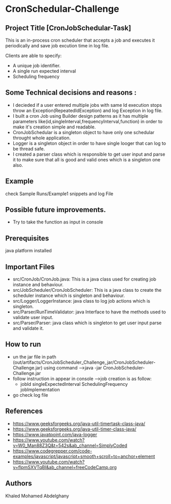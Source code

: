 # CronSchedular-Challenge
## Project Title [CronJobSchedular-Task]

This is an in-process cron scheduler that accepts a job and executes it periodically and save job excution time in log file.

Clients are able to specify:
* A unique job identifier.
* A single run expected interval
* Scheduling frequency

## Some Technical decisions and reasons :
* I decieded if a user entered multiple jobs with same Id execution stops throw an Exception(RepeatedIdException) and log Exception in log file.
* I built a cron Job using Builder design patterns as it has multiple parameters like(id,singleInterval,frequencyInterval,function) in order to make it's creation 
simple and readable.
* CronJobSchedular is a singleton object to have only one schedular throught whole application.
* Logger is a singleton object in order to have single looger that can log to be thread safe.
* I created a parser class which is responsible to get user input and parse it to make sure that all is good and valid ones which is a singleton one also.

## Example
check Sample Runs/Example1 snippets and log File

## Possible future improvements.
* Try to take the function as input in console

## Prerequisites
java platform installed

## Important Files

 * src/CronJob/CronJob.java: This is a java class used for creating job instance and behaviour.
 * src/JobScheduler/CronJobScheduler: This is a java class to create the scheduler instance which is singleton and behaviour.
 * src/Logger/LoggerInstance: java class to log job actions which is singleton.
 * src/Parser/RunTimeValidator: java Interface to have the methods used to validate user input.
 * src/Parser/Parser: java class which is singleton to get user input parse and validate it.
 
## How to run
 * un the jar file in path (out/artifacts/CronJobScheduler_Challenge_jar/CronJobScheduler-Challenge.jar) using command
 -->java -jar CronJobScheduler-Challenge.jar
 * follow instruction in appear in console
    -->job creation is as follow:
      - jobId singleExpectedInterval SchedulingFrequency jobImplementation 
 * go check log file

## References 
 *  https://www.geeksforgeeks.org/java-util-timertask-class-java/
 *  https://www.geeksforgeeks.org/java-util-timer-class-java/
 *  https://www.javatpoint.com/java-logger
 *  https://www.youtube.com/watch?v=W0_Man88Z3Q&t=542s&ab_channel=SimplyCoded
 *  https://www.codegrepper.com/code-examples/javascript/javascript+smooth+scroll+to+anchor+element
 * https://www.youtube.com/watch?v=flpmSXVTqBI&ab_channel=freeCodeCamp.org

## Authors
 Khaled Mohamed Abdelghany
